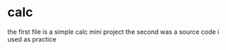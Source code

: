 # calc
the first file is a simple calc mini project 
the second was a source code i used as practice
